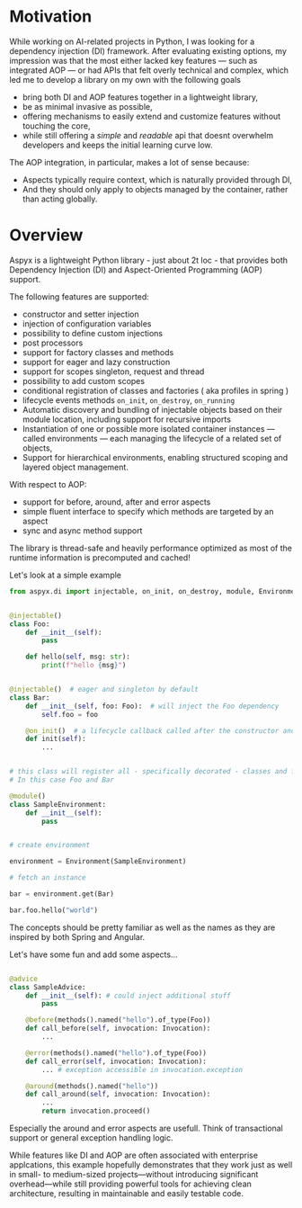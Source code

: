 
# Motivation

While working on AI-related projects in Python, I was looking for a dependency injection (DI) framework. After evaluating existing options, my impression was that the most either lacked key features — such as integrated AOP — or had APIs that felt overly technical and complex, which led me to develop a library on my own with the following goals

- bring both DI and AOP features together in a lightweight library,
- be as minimal invasive as possible,
- offering mechanisms to easily extend and customize features without touching the core,
- while still offering a _simple_ and _readable_ api that doesnt overwhelm developers and keeps the initial learning curve low.

The AOP integration, in particular, makes a lot of sense because:

- Aspects typically require context, which is naturally provided through DI,
- And they should only apply to objects managed by the container, rather than acting globally.

# Overview

Aspyx is a lightweight Python library - just about 2t loc - that provides both Dependency Injection (DI) and Aspect-Oriented Programming (AOP) support.

The following features are supported:

- constructor and setter injection
- injection of configuration variables
- possibility to define custom injections
- post processors
- support for factory classes and methods
- support for eager and lazy construction
- support for scopes singleton, request and thread
- possibility to add custom scopes
- conditional registration of classes and factories ( aka profiles in spring )
- lifecycle events methods `on_init`, `on_destroy`, `on_running`
- Automatic discovery and bundling of injectable objects based on their module location, including support for recursive imports
- Instantiation of one or possible more isolated container instances — called environments — each managing the lifecycle of a related set of objects,
 - Support for hierarchical environments, enabling structured scoping and layered object management.

With respect to AOP:

- support for before, around, after and error aspects 
- simple fluent interface to specify which methods are targeted by an aspect
- sync and async method support

The library is thread-safe and heavily performance optimized as most of the runtime information is precomputed and cached!

Let's look at a simple example

```python
from aspyx.di import injectable, on_init, on_destroy, module, Environment


@injectable()
class Foo:
    def __init__(self):
        pass

    def hello(self, msg: str):
        print(f"hello {msg}")


@injectable()  # eager and singleton by default
class Bar:
    def __init__(self, foo: Foo):  # will inject the Foo dependency
        self.foo = foo

    @on_init()  # a lifecycle callback called after the constructor and all possible injections
    def init(self):
        ...


# this class will register all - specifically decorated - classes and factories in the own module
# In this case Foo and Bar

@module()
class SampleEnvironment:
    def __init__(self):
        pass


# create environment

environment = Environment(SampleEnvironment)

# fetch an instance

bar = environment.get(Bar)

bar.foo.hello("world")
```

The concepts should be pretty familiar as well as the names as they are inspired by both Spring and Angular.

Let's have some fun and add some aspects...

```python

@advice
class SampleAdvice:
    def __init__(self): # could inject additional stuff
        pass

    @before(methods().named("hello").of_type(Foo))
    def call_before(self, invocation: Invocation):
        ...

    @error(methods().named("hello").of_type(Foo))
    def call_error(self, invocation: Invocation):
        ... # exception accessible in invocation.exception

    @around(methods().named("hello"))
    def call_around(self, invocation: Invocation):
        ...
        return invocation.proceed()
```

Especially the around and error aspects are usefull. Think of transactional support or general exception handling logic.

While features like DI and AOP are often associated with enterprise applcations, this example hopefully demonstrates that they work just as well in small- to medium-sized projects—without introducing significant overhead—while still providing powerful tools for achieving clean architecture, resulting in maintainable and easily testable code.